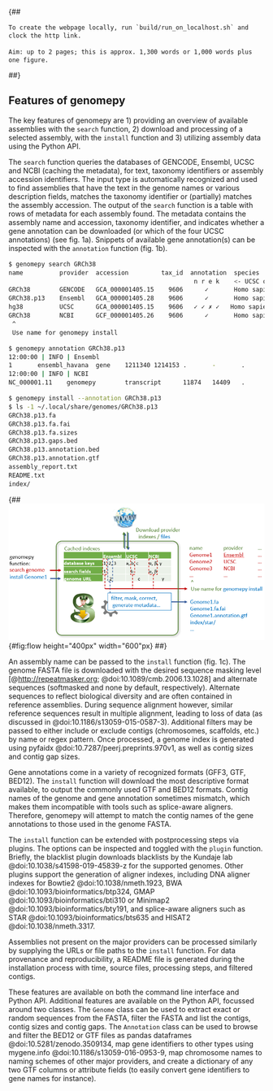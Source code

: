 {##

    To create the webpage locally, run `build/run_on_localhost.sh` and clock the http link.
    
    Aim: up to 2 pages; this is approx. 1,300 words or 1,000 words plus one figure.
##}

## Features of genomepy
The key features of genomepy are 1) providing an overview of available assemblies with the `search` function, 
2) download and processing of a selected assembly, with the `install` function and 3) utilizing assembly data using the Python API.

The `search` function queries the databases of GENCODE, Ensembl, UCSC and NCBI (caching the metadata), for text, taxonomy identifiers or assembly accession identifiers.
The input type is automatically recognized and used to find assemblies that have the text in the genome names or various description fields, 
matches the taxonomy identifier or (partially) matches the assembly accession.
The output of the `search` function is a table with rows of metadata for each assembly found.
The metadata contains the assembly name and accession, taxonomy identifier, 
and indicates whether a gene annotation can be downloaded (or which of the four UCSC annotations) (see fig. 1a).
Snippets of available gene annotation(s) can be inspected with the `annotation` function (fig. 1b).

```bash
$ genomepy search GRCh38
name          provider  accession         tax_id  annotation  species                     other_info
                                                   n r e k    <- UCSC options (see help)
GRCh38        GENCODE   GCA_000001405.15    9606      ✓       Homo sapiens                GENCODE annotation + UCSC genome
GRCh38.p13    Ensembl   GCA_000001405.28    9606      ✓       Homo sapiens                2014-01-Ensembl/2021-08
hg38          UCSC      GCA_000001405.15    9606   ✓ ✓ ✗ ✓   Homo sapiens                Dec. 2013 (GRCh38/hg38)
GRCh38        NCBI      GCF_000001405.26    9606      ✓       Homo sapiens                Genome Reference Consortium
 ^
 Use name for genomepy install
```

```bash
$ genomepy annotation GRCh38.p13
12:00:00 | INFO | Ensembl
1       ensembl_havana  gene    1211340 1214153 .       -       .       gene_id "ENSG00000186827"; gene_version "11"; gene_name "TNFRSF4"; gene_source "ensembl_havana"; gene_biotype "protein_coding";
12:00:00 | INFO | NCBI
NC_000001.11    genomepy        transcript      11874   14409   .       +       .       gene_id "DDX11L1"; transcript_id "NR_046018.2";  gene_name "DDX11L1";
```

```bash
$ genomepy install --annotation GRCh38.p13
$ ls -1 ~/.local/share/genomes/GRCh38.p13
GRCh38.p13.fa
GRCh38.p13.fa.fai
GRCh38.p13.fa.sizes
GRCh38.p13.gaps.bed
GRCh38.p13.annotation.bed
GRCh38.p13.annotation.gtf
assembly_report.txt
README.txt
index/
```

{## ![workflow for `genomepy search` and `genomepy install`.](images/flow.png){#fig:flow height="400px" width="600"px}  ##}

An assembly name can be passed to the `install` function (fig. 1c).
The genome FASTA file is downloaded with the desired sequence masking level [@http://repeatmasker.org; @doi:10.1089/cmb.2006.13.1028] and alternate sequences (softmasked and none by default, respectively).
Alternate sequences to reflect biological diversity and are often contained in reference assemblies.
During sequence alignment however, similar reference sequences result in multiple alignment, leading to loss of data (as discussed in @doi:10.1186/s13059-015-0587-3).
Additional filters may be passed to either include or exclude contigs (chromosomes, scaffolds, etc.) by name or regex pattern.
Once processed, a genome index is generated using pyfaidx @doi:10.7287/peerj.preprints.970v1, as well as contig sizes and contig gap sizes.

Gene annotations come in a variety of recognized formats (GFF3, GTF, BED12).
The `install` function will download the most descriptive format available, to output the commonly used GTF and BED12 formats.
Contig names of the genome and gene annotation sometimes mismatch, which makes them incompatible with tools such as splice-aware aligners.
Therefore, genomepy will attempt to match the contig names of the gene annotations to those used in the genome FASTA.

The `install` function can be extended with postprocessing steps via plugins.
The options can be inspected and toggled with the `plugin` function.
Briefly, the blacklist plugin downloads blacklists by the Kundaje lab @doi:10.1038/s41598-019-45839-z for the supported genomes.
Other plugins support the generation of aligner indexes, including DNA aligner indexes for Bowtie2 @doi:10.1038/nmeth.1923, BWA @doi:10.1093/bioinformatics/btp324, GMAP @doi:10.1093/bioinformatics/bti310 or Minimap2 @doi:10.1093/bioinformatics/bty191, and splice-aware aligners such as STAR @doi:10.1093/bioinformatics/bts635 and HISAT2 @doi:10.1038/nmeth.3317.

Assemblies not present on the major providers can be processed similarly by supplying the URLs or file paths to the `install` function.
For data provenance and reproducibility, a README file is generated during the installation process with time, source files, processing steps, and filtered contigs.

These features are available on both the command line interface and Python API.
Additional features are available on the Python API, focussed around two classes.
The `Genome` class can be used to extract exact or random sequences from the FASTA, filter the FASTA and list the contigs, contig sizes and contig gaps.
The `Annotation` class can be used to browse and filter the BED12 or GTF files as pandas dataframes @doi:10.5281/zenodo.3509134, 
map gene identifiers to other types using mygene.info @doi:10.1186/s13059-016-0953-9, 
map chromosome names to naming schemes of other major providers,
and create a dictionary of any two GTF columns or attribute fields (to easily convert gene identifiers to gene names for instance).
